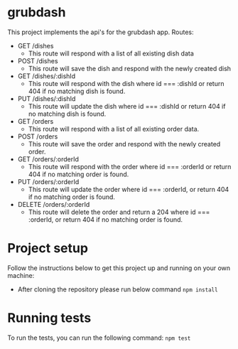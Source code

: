 # grubdash
This project implements the api's for the grubdash app.
Routes:
- GET /dishes
    - This route will respond with a list of all existing dish data
- POST /dishes
    - This route will save the dish and respond with the newly created dish
- GET /dishes/:dishId
    - This route will respond with the dish where id === :dishId or return 404 if no matching dish is found.
- PUT /dishes/:dishId
    - This route will update the dish where id === :dishId or return 404 if no matching dish is found.
- GET /orders
    - This route will respond with a list of all existing order data.
- POST /orders
    - This route will save the order and respond with the newly created order.
- GET /orders/:orderId
    - This route will respond with the order where id === :orderId or return 404 if no matching order is found.
- PUT /orders/:orderId
    - This route will update the order where id === :orderId, or return 404 if no matching order is found.
- DELETE /orders/:orderId
    - This route will delete the order and return a 204 where id === :orderId, or return 404 if no matching order is found.

# Project setup
Follow the instructions below to get this project up and running on your own machine:
- After cloning the repository please run below command
     `npm install`

# Running tests
To run the tests, you can run the following command:
 `npm test`